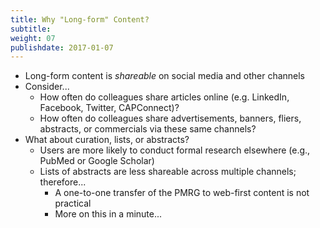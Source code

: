 ```yaml
---
title: Why "Long-form" Content?
subtitle:
weight: 07
publishdate: 2017-01-07
---
```


* Long-form content is *shareable* on social media and other channels
* Consider...
    * How often do colleagues share articles online (e.g. LinkedIn, Facebook, Twitter, CAPConnect)?
    * How often do colleagues share advertisements, banners, fliers, abstracts, or commercials via these same channels?
* What about curation, lists, or abstracts?
    * Users are more likely to conduct formal research elsewhere (e.g., PubMed or Google Scholar)
    * Lists of abstracts are less shareable across multiple channels; therefore...
        * A one-to-one transfer of the PMRG to web-first content is not practical
        * More on this in a minute...

